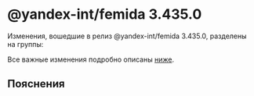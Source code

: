 # @yandex-int/femida 3.435.0

<!-- ЧЕЛОВЕЧЕСКОЕ ВСТУПЛЕНИЕ -->

Изменения, вошедшие в релиз @yandex-int/femida 3.435.0, разделены на группы:

Все важные изменения подробно описаны [ниже](#Пояснения).

## Пояснения


